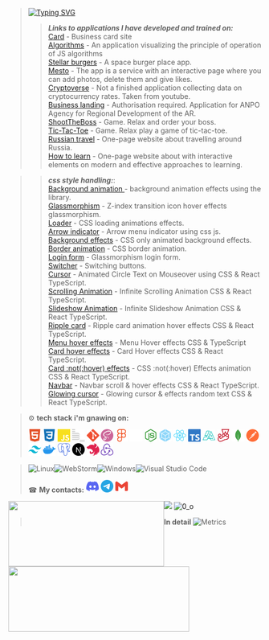 > [![Typing SVG](https://readme-typing-svg.herokuapp.com?font=Orbitron&size=24&duration=1500&pause=700&color=6816FF&background=49DEFF00&center=%D0%BB%D0%BE%D0%B6%D1%8C&vCenter=%D0%BB%D0%BE%D0%B6%D1%8C&width=800&lines=Welcome+to+my+page+bro;I+am+Rus+%2C+a+student+faculty+Web%2B+of+the+Yandex+Practicum;I+have+a+great+desire+to+explore+the+world+of+programming;I+will+be+glad+to+meet+you)](https://git.io/typing-svg)
> > ***Links to applications I have developed and trained on:***       
> [Card](https://rus29tam.vercel.app/) - Business card site    
> [Algorithms](https://algososh-one.vercel.app/) - An application visualizing the principle of operation of JS algorithms    
> [Stellar burgers](https://stellar-burgers-react.vercel.app/) - A space burger place app.    
> [Mesto](https://rus29tam.github.io/Mesto-project/) - The app is a service with an interactive page where you can add photos, delete them and give likes.    
> [Cryptoverse](https://crypto-exchange-black.vercel.app/) - Not a finished application collecting data on cryptocurrency rates. Taken from youtube.    
> [Business landing](https://business-landing-zeta.vercel.app/) - Authorisation required. Application for ANPO Agency for Regional Development of the AR.    
> [ShootTheBoss](https://shoot-the-boss.vercel.app/) - Game. Relax and order your boss.    
> [Tic-Tac-Toe](https://rus29tam.github.io/game-tic-tac-toe/) - Game. Relax play a game of tic-tac-toe.    
> [Russian travel](https://rus29tam.github.io/Russian-travel/) - One-page website about travelling around Russia.    
> [How to learn](https://rus29tam.github.io/How-to-learn/) - One-page website about with interactive elements on modern and effective approaches to learning.



> > ***css style handling:***:    
> [Background animation ](https://anime-js-background-animation-effects.vercel.app/) - background animation effects using the library.    
> [Glassmorphism](https://creative-z-index-transition-icon-hover-effects-glassmorphism.vercel.app/) - Z-index transition icon hover effects glassmorphism.    
> [Loader](https://creative-css-loading-animations-effects.vercel.app/) - CSS loading animations effects.    
> [Arrow indicator](https://arrow-magic-menu-indicator-using-css-javascript.vercel.app/) - Arrow menu indicator using css js.    
> [Background effects](https://css-only-animated-background-effects.vercel.app/) - CSS only animated background effects.    
> [Border animation](https://awesome-css-border-animation.vercel.app/) - CSS border animation.    
> [Login form](https://glassmorphism-login-form-nine.vercel.app/) - Glassmorphism login form.    
> [Switcher](https://switcher-tan.vercel.app/) - Switching buttons.    
> [Cursor](https://text-circled-cursor.vercel.app/) - Animated Circle Text on Mouseover using CSS & React TypeScript.    
> [Scrolling Animation](https://text-circled-cursor-git-scrolling-rus29tam.vercel.app/) - Infinite Scrolling Animation CSS & React TypeScript.    
> [Slideshow Animation](https://text-circled-cursor-git-slideshow-rus29tam.vercel.app/) - Infinite Slideshow Animation CSS & React TypeScript.    
> [Ripple card](https://text-circled-cursor-git-ripple-card-rus29tam.vercel.app/) - Ripple card animation hover effects CSS & React TypeScript.    
> [Menu hover effects](https://text-circled-cursor-git-menu-rus29tam.vercel.app/) - Menu Hover effects CSS & TypeScript    
> [Card hover effects](https://text-circled-cursor-git-card-rus29tam.vercel.app/) - Card Hover effects CSS & React TypeScript.   
> [Card :not(:hover) effects](https://text-circled-cursor-git-not-hover-rus29tam.vercel.app/) - CSS :not(:hover) Effects animation CSS & React TypeScript.    
> [Navbar](https://text-circled-cursor-git-navbar-rus29tam.vercel.app/) - Navbar scroll & hover effects CSS & React TypeScript.   
> [Glowing cursor](https://text-circled-cursor-git-glowing-rus29tam.vercel.app/) - Glowing cursor & effects random text CSS & React TypeScript.


> 
> ⚙️ **tech stack i'm gnawing on:**
>
> [<img width="25" height="25" src="./icons/tech/html5.svg" alt="html5">](https://html5book.ru/)
> [<img width="25" height="25" src="./icons/tech/css.svg" alt="css">](https://html5css.ru/)
> [<img width="25" height="25" src="./icons/tech/js.svg" alt="JavaScript">](https://www.javascript.com/)
> [<img width="25" height="25" src="./icons/tech/bem.svg" alt="bem">](https://ru.bem.info/)
> [<img width="25" height="25" src="./icons/tech/git.svg" alt="git">](https://git-scm.com/)
> [<img width="25" height="25" src="./icons/tech/sass.svg" alt="sass">](https://sass-lang.com/)
> [<img width="25" height="25" src="./icons/tech/figma.svg" alt="figma">](https://www.figma.com/)
> [<img width="25" height="25" src="./icons/tech/github.svg" alt="github">](https://github.com/)
> [<img width="25" height="25" src="./icons/tech/nodedotjs.svg" alt="nodejs">](https://nodejs.org/ru/)
> [<img width="25" height="25" src="./icons/tech/webpack.svg" alt="webpack">](https://webpack.js.org/)
> [<img width="25" height="25" src="./icons/tech/react.svg" alt="react">](https://reactjs.org/)
> [<img width="25" height="25" src="./icons/tech/typescript.svg" alt="typescript">](https://www.typescriptlang.org/)
> [<img width="25" height="25" src="./icons/tech/algorithms.svg" alt="jest">](https://the-algorithms.com/ru)
> [<img width="25" height="25" src="./icons/tech/jest.svg" alt="jest">](https://jestjs.io/ru/)
> [<img width="25" height="25" src="./icons/tech/mongodb.svg" alt="mongodb">](https://www.mongodb.com/)
> [<img width="25" height="25" src="./icons/tech/postman.svg" alt="postman">](https://www.postman.com/)
> [<img width="25" height="25" src="./icons/tech/tailwindcss.svg" alt="tailwindcss">](https://tailwindcss.com/brand)
> [<img width="25" height="25" src="./icons/tech/docker.svg" alt="docker">](https://www.docker.com/)
> [<img width="25" height="25" src="./icons/tech/postgresql.svg" alt="postgresql">](https://www.postgresql.org/)
> [<img width="25" height="25" src="./icons/tech/nextdotjs.svg" alt="nextjs">](https://nextjs.org/)
> [<img width="25" height="25" src="./icons/tech/nestjs.svg" alt="nestjs">](https://nestjs.com/)
> [<img width="25" height="25" src="./icons/tech/redux.svg" alt="redux">](https://redux.js.org/)

[//]: # (> [<img width="25" height="25" src="./icons/tech/redux.svg" alt="redux">]&#40;https://redux.js.org/&#41;)
[//]: # (> [<img width="25" height="25" src="./icons/tech/autoprefixer.svg" alt="autoprefixer">]&#40;https://autoprefixer.github.io/&#41;)

> <!-- <img width="25" height="25" src="./icons/tech/ws.svg" alt="ws">
> <img width="25" height="25" src="./icons/tech/vsc.svg" alt="vsc"> -->
>
>
> ![Linux](https://img.shields.io/badge/Linux-FCC624?style=for-the-badge&logo=linux&logoColor=black)![WebStorm](https://img.shields.io/badge/webstorm-143?style=for-the-badge&logo=webstorm&logoColor=white&color=black)![Windows](https://img.shields.io/badge/Windows-35358d?style=for-the-badge&logo=windows&logoColor=white)![Visual Studio Code](https://img.shields.io/badge/Visual%20Studio%20Code-white.svg?style=for-the-badge&logo=visual-studio-code&logoColor=0078d7)
>
> ☎ **My contacts:**
> [<img src="./icons/contacts/discord.svg" width="25px" height="25px">](https://discordapp.com/users/375374301362257920/)
> [<img src="./icons/contacts/telegram.svg" width="25px" height="25px">](https://t.me/RUS29TAM)
> [<img src="./icons/contacts/gmail.svg" width="25px" height="25px">](mailto:g9212922232@gmail.com)
<!-- > [<img src="./icons/contacts/whatsup.svg" width="25px" height="25px">] -->

<div>
      <a href="https://github-readme-stats.vercel.app/api/top-langs/?username=RUS29TAM&layout=compact&theme=react">
        <img align="left" height="130" style="width: 310px;" src="https://github-readme-stats.vercel.app/api/top-langs/?username=RUS29TAM&layout=compact&theme=react" />
      </a><a href="https://github-readme-stats.vercel.app/api?username=RUS29TAM&hide=contribs&show_icons=true&theme=react">
        <img align="left" height="130" style="width: 360px;" src="https://github-readme-stats.vercel.app/api?username=RUS29TAM&hide=contribs&show_icons=true&theme=react" />
   </a>
</div>
<!--
![](https://github-profile-summary-cards.vercel.app/api/cards/most-commit-language?username=RUS29TAM&theme=solarized_dark)![](https://github-profile-summary-cards.vercel.app/api/cards/repos-per-language?username=RUS29TAM&theme=solarized_dark)   -->
<!--
![](https://github-profile-summary-cards.vercel.app/api/cards/stats?username=RUS29TAM&theme=solarized_dark)![](https://github-profile-summary-cards.vercel.app/api/cards/productive-time?username=RUS29TAM&theme=solarized_dark)   -->

![](https://github-profile-summary-cards.vercel.app/api/cards/profile-details?username=RUS29TAM&theme=solarized_dark)
![0_о](https://komarev.com/ghpvc/?username=RUS29TAM)
> **In detail**
![Metrics](https://metrics.lecoq.io/RUS29TAM?template=classic&base.header=0&followup=1&achievements=1&fortune=1&base=header%2C%20activity%2C%20community%2C%20repositories%2C%20metadata&base.indepth=false&base.hireable=false&followup=false&followup.sections=repositories&followup.indepth=true&followup.archived=true&achievements=false&achievements.threshold=C&achievements.secrets=true&achievements.display=compact&achievements.limit=0&fortune=false&config.timezone=Europe%2FMoscow)
<!-- <div>
  <a href="https://www.codewars.com/users/RUS29TAM/badges/large" target="_blank">
    <img src="https://www.codewars.com/users/RUS29TAM/badges/large" alt="Codewars"/>
  </a>
</div> -->

<!--
**RUS29TAM/RUS29TAM** is a ✨ _special_ ✨ repository because its `README.md` (this file) appears on your GitHub profile.

Here are some ideas to get you started:

- 🔭 I’m currently working on ...
- 🌱 I’m currently learning ...
- 👯 I’m looking to collaborate on ...
- 🤔 I’m looking for help with ...
- 💬 Ask me about ...
- 📫 How to reach me: ...
- 😄 Pronouns: ...
- ⚡ Fun fact: ...

visual data generator - https://metrics.lecoq.io/embed
a running line generator https://readme-typing-svg.herokuapp.com/demo/

![Notion](https://img.shields.io/badge/Notion-%23000000.svg?style=for-the-badge&logo=notion&logoColor=white)
![CodePen](https://img.shields.io/badge/Codepen-000000?style=for-the-badge&logo=codepen&logoColor=white)
![Stack Overflow](https://img.shields.io/badge/-Stackoverflow-FE7A16?style=for-the-badge&logo=stack-overflow&logoColor=white)
![Codewars](https://img.shields.io/badge/Codewars-B1361E?style=for-the-badge&logo=codewars&logoColor=grey)
![MDN Web Docs](https://img.shields.io/badge/MDN_Web_Docs-black?style=for-the-badge&logo=mdnwebdocs&logoColor=white)
<code>
<img width="25" height="25" src="./icons/tech/js.svg" alt="JavaScript">
<img width="25" height="25" src="./icons/tech/html5.svg" alt="html5">
<img width="25" height="25" src="./icons/tech/css.svg" alt="css">
<img width="25" height="25" src="./icons/tech/sass.svg" alt="sass">
<img width="25" height="25" src="./icons/tech/git.svg" alt="git">
<img width="25" height="25" src="./icons/tech/bem.svg" alt="bem">
<img width="25" height="25" src="./icons/tech/autoprefixer.svg" alt="autoprefixer">
<img width="25" height="25" src="./icons/tech/figma.svg" alt="figma">
<img width="25" height="25" src="./icons/tech/github.svg" alt="github">
<img width="25" height="25" src="./icons/tech/ws.svg" alt="ws">
<img width="25" height="25" src="./icons/tech/vsc.svg" alt="vsc">
</code>

![JavaScript](https://img.shields.io/badge/javascript-%23323330.svg?style=for-the-badge&logo=javascript&logoColor=%23F7DF1E)
![HTML5](https://img.shields.io/badge/html5-%23E34F26.svg?style=for-the-badge&logo=html5&logoColor=white)
![CSS3](https://img.shields.io/badge/css3-%231572B6.svg?style=for-the-badge&logo=css3&logoColor=white)
![GitHub](https://img.shields.io/badge/github-%23121011.svg?style=for-the-badge&logo=github&logoColor=white)
![SASS](https://img.shields.io/badge/SASS-hotpink.svg?style=for-the-badge&logo=SASS&logoColor=white)
![Git](https://img.shields.io/badge/git-%23F05033.svg?style=for-the-badge&logo=git&logoColor=white)
![Figma](https://img.shields.io/badge/figma-%23F24E1E.svg?style=for-the-badge&logo=figma&logoColor=white)
![Jira](https://img.shields.io/badge/jira-%230A0FFF.svg?style=for-the-badge&logo=jira&logoColor=white)
-->
